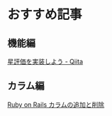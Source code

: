 # おすすめ記事

## 機能編
[星評価を実装しよう - Qiita](https://qiita.com/GeekSalon/private/d512b797389da4c2e381)

## カラム編
[Ruby on Rails カラムの追加と削除](https://qiita.com/azusanakano/items/a2847e4e582b9a627e3a)
